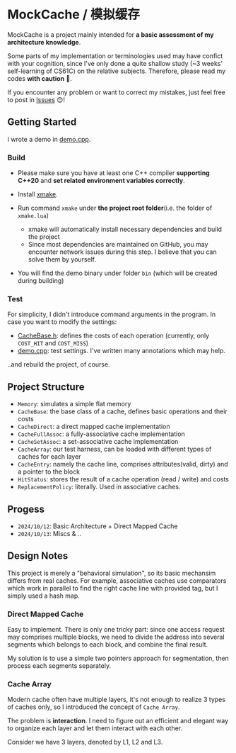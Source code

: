 # MockCache / 模拟缓存
MockCache is a project mainly intended for **a basic assessment of my architecture knowledge**. 

Some parts of my implementation or terminologies used may have confict with your cognition, since I've only done a quite shallow study (~3 weeks' self-learning of CS61C) on the relative subjects. Therefore, please read my codes **with caution** 🧐.

If you encounter any problem or want to correct my mistakes, just feel free to post in [Issues](https://github.com/ZXPrism/MockCache/issues) 😊!


## Getting Started
I wrote a demo in [demo.cpp](src/demo.cpp).

### Build
- Please make sure you have at least one C++ compiler **supporting C++20** and **set related environment variables correctly**.

- Install [xmake](https://github.com/xmake-io/xmake/releases).

- Run command `xmake` under **the project root folder**(i.e. the folder of `xmake.lua`)

  - xmake will automatically install necessary dependencies and build the project
  - Since most dependencies are maintained on GitHub, you may encounter network issues during this step. I believe that you can solve them by yourself.

- You will find the demo binary under folder `bin` (which will be created during building)

### Test
For simplicity, I didn't introduce command arguments in the program. In case you want to modify the settings:

- [CacheBase.h](src/MockCache/CacheBase.h): defines the costs of each operation (currently, only `COST_HIT` and `COST_MISS`)
- [demo.cpp](src/demo.cpp): test settings. I've written many annotations which may help.

..and rebuild the project, of course.


## Project Structure
- `Memory`: simulates a simple flat memory
- `CacheBase`: the base class of a cache, defines basic operations and their costs
- `CacheDirect`: a direct mapped cache implementation
- `CacheFullAssoc`: a fully-associative cache implementation
- `CacheSetAssoc`: a set-associative cache implementation
- `CacheArray`: our test harness, can be loaded with different types of caches for each layer
- `CacheEntry`: namely the cache line, comprises attributes(valid, dirty) and a pointer to the block
- `HitStatus`: stores the result of a cache operation (read / write) and costs
- `ReplacementPolicy`: literally. Used in associative caches.


## Progess
- `2024/10/12`: Basic Architecture + Direct Mapped Cache
- `2024/10/13`: Miscs & ..


## Design Notes
 
This project is merely a "behavioral simulation", so its basic mechansim differs from real caches. For example, associative caches use comparators which work in parallel to find the right cache line with provided tag, but I simply used a hash map.

### Direct Mapped Cache
Easy to implement. There is only one tricky part: since one access request may comprises multiple blocks, we need to divide the address into several segments which belongs to each block, and combine the final result.

My solution is to use a simple two pointers approach for segmentation, then process each segments separately.


### Cache Array
Modern cache often have multiple layers, it's not enough to realize 3 types of caches only, so I introduced the concept of `Cache Array`.

The problem is **interaction**. I need to figure out an efficient and elegant way to organize each layer and let them interact with each other.

Consider we have 3 layers, denoted by L1, L2 and L3.
